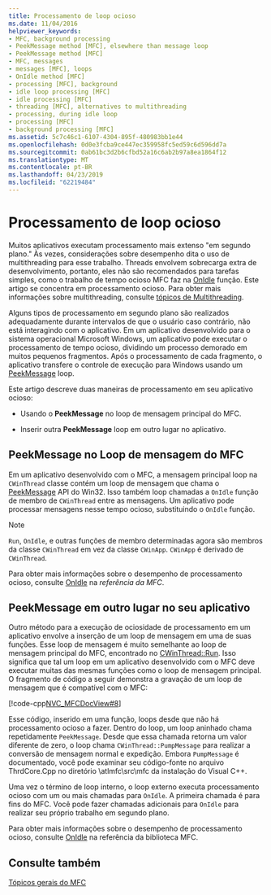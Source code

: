```yaml
---
title: Processamento de loop ocioso
ms.date: 11/04/2016
helpviewer_keywords:
- MFC, background processing
- PeekMessage method [MFC], elsewhere than message loop
- PeekMessage method [MFC]
- MFC, messages
- messages [MFC], loops
- OnIdle method [MFC]
- processing [MFC], background
- idle loop processing [MFC]
- idle processing [MFC]
- threading [MFC], alternatives to multithreading
- processing, during idle loop
- processing [MFC]
- background processing [MFC]
ms.assetid: 5c7c46c1-6107-4304-895f-480983bb1e44
ms.openlocfilehash: 0d0e3fcba9ce447ec359958fc5ed59c6d596dd7a
ms.sourcegitcommit: 0ab61bc3d2b6cfbd52a16c6ab2b97a8ea1864f12
ms.translationtype: MT
ms.contentlocale: pt-BR
ms.lasthandoff: 04/23/2019
ms.locfileid: "62219484"
---
```

# <a name="idle-loop-processing"></a>Processamento de loop ocioso

Muitos aplicativos executam processamento mais extenso "em segundo plano." Às vezes, considerações sobre desempenho dita o uso de multithreading para esse trabalho. Threads envolvem sobrecarga extra de desenvolvimento, portanto, eles não são recomendados para tarefas simples, como o trabalho de tempo ocioso MFC faz na [OnIdle](../mfc/reference/cwinthread-class.md#onidle) função. Este artigo se concentra em processamento ocioso. Para obter mais informações sobre multithreading, consulte [tópicos de Multithreading](../parallel/multithreading-support-for-older-code-visual-cpp.md).

Alguns tipos de processamento em segundo plano são realizados adequadamente durante intervalos de que o usuário caso contrário, não está interagindo com o aplicativo. Em um aplicativo desenvolvido para o sistema operacional Microsoft Windows, um aplicativo pode executar o processamento de tempo ocioso, dividindo um processo demorado em muitos pequenos fragmentos. Após o processamento de cada fragmento, o aplicativo transfere o controle de execução para Windows usando um [PeekMessage](/windows/desktop/api/winuser/nf-winuser-peekmessagea) loop.

Este artigo descreve duas maneiras de processamento em seu aplicativo ocioso:

- Usando o **PeekMessage** no loop de mensagem principal do MFC.

- Inserir outra **PeekMessage** loop em outro lugar no aplicativo.

##  <a name="_core_peekmessage_in_the_mfc_message_loop"></a> PeekMessage no Loop de mensagem do MFC

Em um aplicativo desenvolvido com o MFC, a mensagem principal loop na `CWinThread` classe contém um loop de mensagem que chama o [PeekMessage](/windows/desktop/api/winuser/nf-winuser-peekmessagea) API do Win32. Isso também loop chamadas a `OnIdle` função de membro de `CWinThread` entre as mensagens. Um aplicativo pode processar mensagens nesse tempo ocioso, substituindo o `OnIdle` função.

> [!NOTE]
>  `Run`, `OnIdle`, e outras funções de membro determinadas agora são membros da classe `CWinThread` em vez da classe `CWinApp`. `CWinApp` é derivado de `CWinThread`.

Para obter mais informações sobre o desempenho de processamento ocioso, consulte [OnIdle](../mfc/reference/cwinthread-class.md#onidle) na *referência da MFC*.

##  <a name="_core_peekmessage_elsewhere_in_your_application"></a> PeekMessage em outro lugar no seu aplicativo

Outro método para a execução de ociosidade de processamento em um aplicativo envolve a inserção de um loop de mensagem em uma de suas funções. Esse loop de mensagem é muito semelhante ao loop de mensagem principal do MFC, encontrado no [CWinThread::Run](../mfc/reference/cwinthread-class.md#run). Isso significa que tal um loop em um aplicativo desenvolvido com o MFC deve executar muitas das mesmas funções como o loop de mensagem principal. O fragmento de código a seguir demonstra a gravação de um loop de mensagem que é compatível com o MFC:

[!code-cpp[NVC_MFCDocView#8](../mfc/codesnippet/cpp/idle-loop-processing_1.cpp)]

Esse código, inserido em uma função, loops desde que não há processamento ocioso a fazer. Dentro do loop, um loop aninhado chama repetidamente `PeekMessage`. Desde que essa chamada retorna um valor diferente de zero, o loop chama `CWinThread::PumpMessage` para realizar a conversão de mensagem normal e expedição. Embora `PumpMessage` é documentado, você pode examinar seu código-fonte no arquivo ThrdCore.Cpp no diretório \atlmfc\src\mfc da instalação do Visual C++.

Uma vez o término de loop interno, o loop externo executa processamento ocioso com um ou mais chamadas para `OnIdle`. A primeira chamada é para fins do MFC. Você pode fazer chamadas adicionais para `OnIdle` para realizar seu próprio trabalho em segundo plano.

Para obter mais informações sobre o desempenho de processamento ocioso, consulte [OnIdle](../mfc/reference/cwinthread-class.md#onidle) na referência da biblioteca MFC.

## <a name="see-also"></a>Consulte também

[Tópicos gerais do MFC](../mfc/general-mfc-topics.md)
